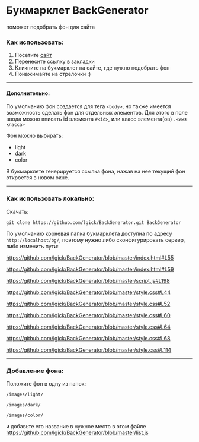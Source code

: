 # Букмарклет BackGenerator 

поможет подобрать фон для сайта


### Как использовать:

1. Посетите [сайт](http://bg.lgick.ru)
2. Перенесите ссылку в закладки
3. Кликните на букмарклет на сайте, где нужно подобрать фон
4. Понажимайте на стрелочки :)

***

#### Дополнительно:
По умолчанию фон создается для тега `<body>`, но также имеется возможность сделать фон для отдельных элементов. Для этого в поле ввода можно вписать id элемента `#<id>`, или класс элемента(ов) `.<имя класса>`

Фон можно выбирать: 
* light
* dark
* color
 
В букмарклете генерируется ссылка фона, нажав на нее текущий фон откроется в новом окне.

***

### Как использовать локально:

Скачать:
```
git clone https://github.com/lgick/BackGenerator.git BackGenerator
```
По умолчанию корневая папка букмарклета доступна по адресу `http://localhost/bg/`, поэтому нужно либо сконфигурировать сервер, либо изменить пути:

https://github.com/lgick/BackGenerator/blob/master/index.html#L55

https://github.com/lgick/BackGenerator/blob/master/index.html#L59

https://github.com/lgick/BackGenerator/blob/master/script.js#L198

https://github.com/lgick/BackGenerator/blob/master/style.css#L44

https://github.com/lgick/BackGenerator/blob/master/style.css#L52

https://github.com/lgick/BackGenerator/blob/master/style.css#L60

https://github.com/lgick/BackGenerator/blob/master/style.css#L64

https://github.com/lgick/BackGenerator/blob/master/style.css#L68

https://github.com/lgick/BackGenerator/blob/master/style.css#L114

***

### Добавление фона:

Положите фон в одну из папок:

`/images/light/`

`/images/dark/`

`/images/color/`

и добавьте его название в нужное место в этом файле https://github.com/lgick/BackGenerator/blob/master/list.js



